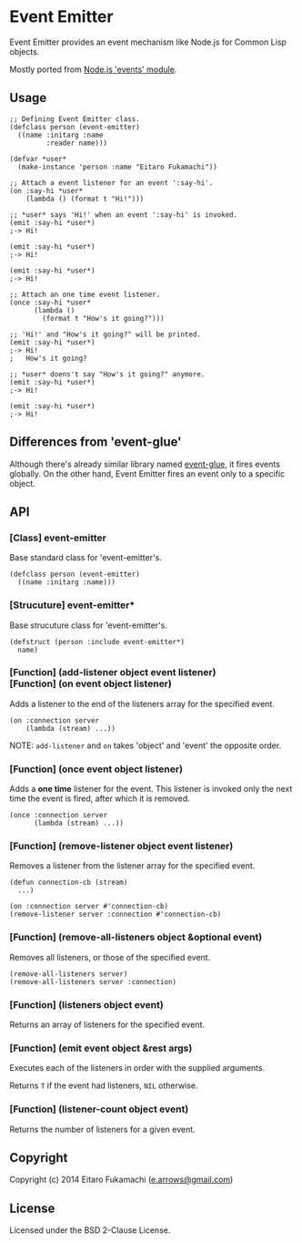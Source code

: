 # Event Emitter

Event Emitter provides an event mechanism like Node.js for Common Lisp objects.

Mostly ported from [Node.js 'events' module](http://nodejs.org/api/events.html).

## Usage

```common-lisp
;; Defining Event Emitter class.
(defclass person (event-emitter)
  ((name :initarg :name
         :reader name)))

(defvar *user*
  (make-instance 'person :name "Eitaro Fukamachi"))

;; Attach a event listener for an event ':say-hi'.
(on :say-hi *user*
    (lambda () (format t "Hi!")))

;; *user* says 'Hi!' when an event ':say-hi' is invoked.
(emit :say-hi *user*)
;-> Hi!

(emit :say-hi *user*)
;-> Hi!

(emit :say-hi *user*)
;-> Hi!

;; Attach an one time event listener.
(once :say-hi *user*
      (lambda ()
        (format t "How's it going?")))

;; 'Hi!' and "How's it going?" will be printed.
(emit :say-hi *user*)
;-> Hi!
;   How's it going?

;; *user* doens't say "How's it going?" anymore.
(emit :say-hi *user*)
;-> Hi!

(emit :say-hi *user*)
;-> Hi!
```

## Differences from 'event-glue'

Although there's already similar library named [event-glue](https://github.com/orthecreedence/event-glue/), it fires events globally. On the other hand, Event Emitter fires an event only to a specific object.

## API

### [Class] event-emitter

Base standard class for 'event-emitter's.

```common-lisp
(defclass person (event-emitter)
  ((name :initarg :name)))
```

### [Strucuture] event-emitter*

Base strucuture class for 'event-emitter's.

```common-lisp
(defstruct (person :include event-emitter*)
  name)
```

### \[Function] (add-listener object event listener)<br>\[Function] (on event object listener)

Adds a listener to the end of the listeners array for the specified event.

```common-lisp
(on :connection server
    (lambda (stream) ...))
```

NOTE: `add-listener` and `on` takes 'object' and 'event' the opposite order.

### \[Function] (once event object listener)

Adds a **one time** listener for the event. This listener is invoked only the next time the event is fired, after which it is removed.

```common-lisp
(once :connection server
      (lambda (stream) ...))
```

### \[Function] (remove-listener object event listener)

Removes a listener from the listener array for the specified event.

```common-lisp
(defun connection-cb (stream)
  ...)

(on :connection server #'connection-cb)
(remove-listener server :connection #'connection-cb)
```

### \[Function] (remove-all-listeners object &optional event)

Removes all listeners, or those of the specified event.

```common-lisp
(remove-all-listeners server)
(remove-all-listeners server :connection)
```

### \[Function] (listeners object event)

Returns an array of listeners for the specified event.

### \[Function] (emit event object &rest args)

Executes each of the listeners in order with the supplied arguments.

Returns `T` if the event had listeners, `NIL` otherwise.

### \[Function] (listener-count object event)

Returns the number of listeners for a given event.

## Copyright

Copyright (c) 2014 Eitaro Fukamachi (e.arrows@gmail.com)

## License

Licensed under the BSD 2-Clause License.
